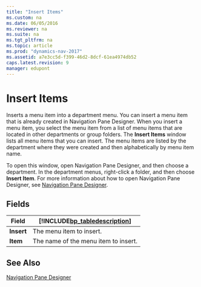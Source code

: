 ```yaml
---
title: "Insert Items"
ms.custom: na
ms.date: 06/05/2016
ms.reviewer: na
ms.suite: na
ms.tgt_pltfrm: na
ms.topic: article
ms.prod: "dynamics-nav-2017"
ms.assetid: a7e3cc5d-f399-46d2-8dcf-61ea4974db52
caps.latest.revision: 9
manager: edupont
---
```

# Insert Items
Inserts a menu item into a department menu. You can insert a menu item that is already created in Navigation Pane Designer. When you insert a menu item, you select the menu item from a list of menu items that are located in other departments or group folders. The **Insert Items** window lists all menu items that you can insert. The menu items are listed by the department where they were created and then alphabetically by menu item name.  

 To open this window, open Navigation Pane Designer, and then choose a department. In the department menus, right-click a folder, and then choose **Insert Item**. For more information about how to open Navigation Pane Designer, see [Navigation Pane Designer](-$-S_2401-Navigation-Pane-Designer-$-.md).  

## Fields  

|Field|[!INCLUDE[bp_tabledescription](../includes/bp_tabledescription_md.md)]|  
|-----------|---------------------------------------|  
|**Insert**|The menu item to insert.|  
|**Item**|The name of the menu item to insert.|  

## See Also  
 [Navigation Pane Designer](-$-S_2401-Navigation-Pane-Designer-$-.md)

